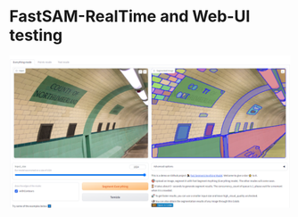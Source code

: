 # FastSAM-RealTime and Web-UI testing

<p align="center">
    <img width="1080" src="sam_testing.png" alt="Mimari">
</p>
